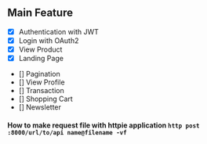 ## Main Feature

-   [x] Authentication with JWT
-	[x] Login with OAuth2
-   [x] View Product
-   [x] Landing Page
-	[] Pagination
-   [] View Profile
-   [] Transaction
-	[] Shopping Cart
-	[] Newsletter

#### How to make request file with httpie application `http post :8000/url/to/api name@filename -vf`
